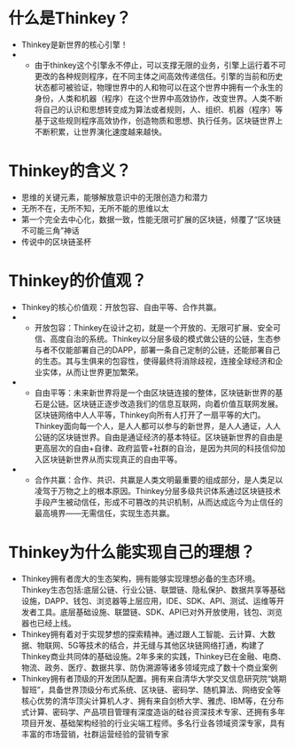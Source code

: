# 什么是Thinkey？


-  Thinkey是新世界的核心引擎！
-  - 由于thinkey这个引擎永不停止，可以支撑无限的业务，引擎上运行着不可更改的各种规则程序，在不同主体之间高效传递信任。引擎的当前和历史状态都可被验证，物理世界中的人和物可以在这个世界中拥有一个永生的身份，人类和机器（程序）在这个世界中高效协作，改变世界。人类不断将自己的认识和思想转变成为算法或者规则，人、组织、机器（程序）等基于这些规则程序高效协作，创造物质和思想、执行任务。区块链世界上不断积累，让世界演化速度越来越快。  

# Thinkey的含义？
  - 思维的关键元素，能够解放意识中的无限创造力和潜力
  - 无所不在，无所不知，无所不能的思维以太
  - 第一个完全去中心化，数据一致，性能无限可扩展的区块链，倾覆了“区块链不可能三角”神话
  - 传说中的区块链圣杯

# Thinkey的价值观？
  - Thinkey的核心价值观：开放包容、自由平等、合作共赢。
-  - 开放包容：Thinkey在设计之初，就是一个开放的、无限可扩展、安全可信、高度自治的系统。Thinkey以分层多级的模式做公链的公链，生态参与者不仅能部署自己的DAPP，部署一条自己定制的公链，还能部署自己的生态。其与生俱来的包容性，使得最终将消除歧视，连接全球经济和企业实体，从而让世界更加繁荣。
-  - 自由平等：未来新世界将是一个由区块链连接的整体，区块链新世界的基石是公链。区块链正逐步改造我们的信息互联网，向着价值互联网发展。区块链网络中人人平等，Thinkey向所有人打开了一扇平等的大门。Thinkey面向每一个人，是人人都可以参与的新世界，是人人通证，人人公链的区块链世界。自由是通证经济的基本特征。区块链新世界的自由是更高层次的自由+自律、政府监管+社群的自治，是因为共同的科技信仰加入区块链新世界从而实现真正的自由平等。
-  - 合作共赢：合作、共识、共赢是人类文明最重要的组成部分，是人类足以凌驾于万物之上的根本原因。Thinkey分层多级共识体系通过区块链技术手段产生被动信任，形成不可篡改的共识机制，从而达成迄今为止信任的最高境界——无需信任，实现生态共赢。

# Thinkey为什么能实现自己的理想？
-  Thinkey拥有者庞大的生态架构，拥有能够实现理想必备的生态环境。Thinkey生态包括:底层公链、行业公链、联盟链、隐私保护、数据共享等基础设施，DAPP、钱包、浏览器等上层应用，IDE、SDK、API、测试、运维等开发者工具。底层基础设施、联盟链、SDK、API已对外开放使用，钱包、浏览器也已经上线。
-  Thinkey拥有着对于实现梦想的探索精神。通过跟人工智能、云计算、大数据、物联网、5G等技术的结合，并无缝与其他区块链网络打通，构建了Thinkey商业共同体的基础设施。2年多来的实践，Thinkey已在金融、电商、物流、政务、医疗、数据共享、防伪溯源等诸多领域完成了数十个商业案例
-  Thinkey拥有者顶级的开发团队配置。拥有来自清华大学交叉信息研究院“姚期智班”，具备世界顶级分布式系统、区块链、密码学、随机算法、网络安全等核心优势的清华顶尖计算机人才、拥有来自剑桥大学、雅虎、IBM等，在分布式计算、密码学、产品项目管理有深度造诣的硅谷资深技术专家、还拥有多年项目开发、基础架构经验的行业尖端工程师。多名行业各领域资深专家，具有丰富的市场营销，社群运营经验的营销专家
